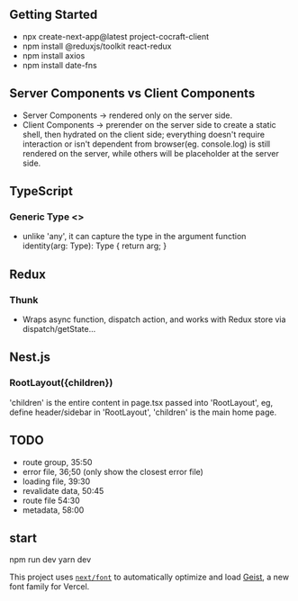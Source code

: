 ## Getting Started
- npx create-next-app@latest project-cocraft-client
- npm install @reduxjs/toolkit react-redux
- npm install axios
- npm install date-fns

## Server Components vs Client Components
- Server Components -> rendered only on the server side.
- Client Components -> prerender on the server side to create a static shell, then hydrated on the client side;
everything doesn't require interaction or isn't dependent from browser(eg. console.log) is still rendered on the server, while others will be placeholder at the server side.


## TypeScript
### Generic Type <>
- unlike 'any', it can capture the type in the argument 
function identity<Type>(arg: Type): Type {
return arg;
}

## Redux
### Thunk
- Wraps async function, dispatch action, and works with Redux store via dispatch/getState...

## Nest.js
### RootLayout({children})
'children' is the entire content in page.tsx passed into 'RootLayout', eg, define header/sidebar in 'RootLayout', 'children' is the main home page.

## TODO
- route group, 35:50
- error file, 36;50 (only show the closest error file)
- loading file, 39:30
- revalidate data, 50:45
- route file 54:30
- metadata, 58:00

## start
npm run dev
yarn dev


This project uses [`next/font`](https://nextjs.org/docs/app/building-your-application/optimizing/fonts) to automatically optimize and load [Geist](https://vercel.com/font), a new font family for Vercel.